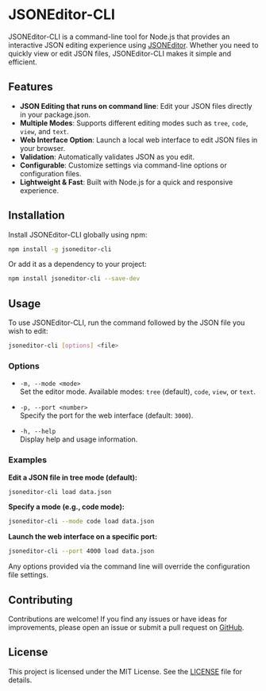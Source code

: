 # JSONEditor-CLI

JSONEditor-CLI is a command-line tool for Node.js that provides an interactive JSON editing experience using [JSONEditor](https://github.com/josdejong/jsoneditor). Whether you need to quickly view or edit JSON files, JSONEditor-CLI makes it simple and efficient.

## Features

- **JSON Editing that runs on command line**: Edit your JSON files directly in your package.json.
- **Multiple Modes**: Supports different editing modes such as `tree`, `code`, `view`, and `text`.
- **Web Interface Option**: Launch a local web interface to edit JSON files in your browser.
- **Validation**: Automatically validates JSON as you edit.
- **Configurable**: Customize settings via command-line options or configuration files.
- **Lightweight & Fast**: Built with Node.js for a quick and responsive experience.

## Installation

Install JSONEditor-CLI globally using npm:

```bash
npm install -g jsoneditor-cli
```

Or add it as a dependency to your project:

```bash
npm install jsoneditor-cli --save-dev
```

## Usage

To use JSONEditor-CLI, run the command followed by the JSON file you wish to edit:

```bash
jsoneditor-cli [options] <file>
```

### Options

- `-m, --mode <mode>`  
  Set the editor mode. Available modes: `tree` (default), `code`, `view`, or `text`.

- `-p, --port <number>`  
  Specify the port for the web interface (default: `3000`).

- `-h, --help`  
  Display help and usage information.

### Examples

**Edit a JSON file in tree mode (default):**

```bash
jsoneditor-cli load data.json
```

**Specify a mode (e.g., code mode):**

```bash
jsoneditor-cli --mode code load data.json
```

**Launch the web interface on a specific port:**

```bash
jsoneditor-cli --port 4000 load data.json
```

Any options provided via the command line will override the configuration file settings.

## Contributing

Contributions are welcome! If you find any issues or have ideas for improvements, please open an issue or submit a pull request on [GitHub](https://github.com/yourusername/jsoneditor-cli).

## License

This project is licensed under the MIT License. See the [LICENSE](LICENSE.txt) file for details.

